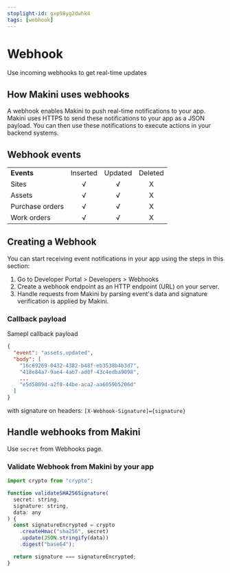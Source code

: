 ```yaml
---
stoplight-id: gxp98yg2dwhk4
tags: [webhook]
---
```


# Webhook

Use incoming webhooks to get real-time updates

## How Makini uses webhooks
A webhook enables Makini to push real-time notifications to your app. Makini uses HTTPS to send these notifications to your app as a JSON payload. You can then use these notifications to execute actions in your backend systems.

## Webhook events

|   |   |   |   |
|---|:---:|:---:|:---:|
|**Events**|Inserted|Updated|Deleted|
|Sites|√|√|X|
|Assets|√|√|X|
|Purchase orders|√|√|X|
|Work orders|√|√|X|


## Creating a Webhook

You can start receiving event notifications in your app using the steps in this section:

1. Go to Developer Portal > Developers > Webhooks
2. Create a webhook endpoint as an HTTP endpoint (URL) on your server.
3. Handle requests from Makini by parsing event's data and signature verification is applied by Makini.


### Callback payload

Samepl callback payload
```json
{
  "event": "assets.updated",
  "body": [
    "16c69269-0432-4382-b48f-eb3538b4b3d7",
    "418e84a7-9ae4-4ab7-ad0f-43c4edba9098",
    ...
    "e5d5809d-a2f0-44be-aca2-aa6059b5206d"
  ]
}
```
with signature on headers: `[X-Webhook-Signature]={signature}`

## Handle webhooks from Makini
Use `secret` from Webhooks page.

### Validate Webhook from Makini by your app

```javascript
import crypto from "crypto";

function validateSHA256Signature(
  secret: string,
  signature: string,
  data: any
) {
  const signatureEncrypted = crypto
    .createHmac("sha256", secret)
    .update(JSON.stringify(data))
    .digest("base64");

  return signature === signatureEncrypted;
}

```
